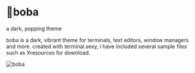 # 🧋boba
a dark, popping theme

boba is a dark, vibrant theme for terminals, text editors, window managers and more. created with terminal.sexy, i have included several sample files such as Xresources for download.

![boba](assets/colorschemeoutput.png)
